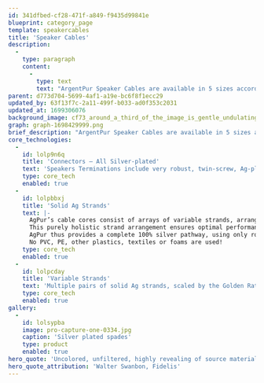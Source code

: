 ```yaml
---
id: 341dfbed-cf28-471f-a849-f9435d99841e
blueprint: category_page
template: speakercables
title: 'Speaker Cables'
description:
  -
    type: paragraph
    content:
      -
        type: text
        text: "ArgentPur Speaker Cables are available in 5 sizes according to current capacity. Choose among the gauges to match your loudspeakers' sensitivity and length requirements."
parent: d773d704-5699-4af1-a19e-bc6f8f1ecc29
updated_by: 63f13f7c-2a11-499f-b033-ad0f353c2031
updated_at: 1699306076
background_image: cf73_around_a_third_of_the_image_is_gentle_undulating_lines_of__57f98fed-9b7c-4b95-93b5-261ec80452b9-1699306072.png
graph: graph-1698429999.png
brief_description: "ArgentPur Speaker Cables are available in 5 sizes according to current capacity. Choose among the gauges to match your loudspeakers' sensitivity and length requirements."
core_technologies:
  -
    id: lolp9n6q
    title: 'Connectors – All Silver-plated'
    text: 'Speakers Terminations include very robust, twin-screw, Ag-plated dual-orifice spades, as well as appropriate high-friction compact or looser extra-large bananas. Standard 2.5M stock construction of AgPur Cables incorporates BOTH spades and bananas. Interconnects: XLR Harmonie is terminated with Neutrik Pro Ag locking connectors. Athène and Heracles use an Ag-plated fluorocarbon dielectric premium XLR. Locking Neutriks are a no-cost substitution for Pro or studio use. RCA Single-ended AgPUR interconnecting cables use a minimal mass RCA plug comprising silver-plated tellurium/copper contacts. This design preserves an all Ag conductor path, providing total signal coherence. Alternatively, locking WBT 0152Ag are available for Pro or studio use.'
    type: core_tech
    enabled: true
  -
    id: lolpbbxj
    title: 'Solid Ag Strands'
    text: |-
      AgPur’s cable cores consist of arrays of variable strands, arranged in accordance with the Golden Mean ratio. Each hand-polished silver strand sits in its own voluminous air-cushion within a fluorocarbon barrier to provide vanishingly low dielectric interference.
      This purely holistic strand arrangement ensures optimal performance by also eliminating cross-strand effects whilst ensuring low capacitance.
      AgPur thus provides a complete 100% silver pathway, using only roomy Teflon ”air-tubes” as physical barriers.
      No PVC, PE, other plastics, textiles or foams are used!
    type: core_tech
    enabled: true
  -
    id: lolpcday
    title: 'Variable Strands'
    text: 'Multiple pairs of solid Ag strands, scaled by the Golden Ratio (1.168), combine to provide a naturally balanced musical portrayal through all octaves... with unmatched air, top octave resolution, and exquisitely detailed stage imagery.'
    type: core_tech
    enabled: true
gallery:
  -
    id: lolsypba
    image: pro-capture-one-0334.jpg
    caption: 'Silver plated spades'
    type: product
    enabled: true
hero_quote: 'Uncolored, unfiltered, highly revealing of source material and room treatments.'
hero_quote_attribution: 'Walter Swanbon, Fidelis'
---
```

